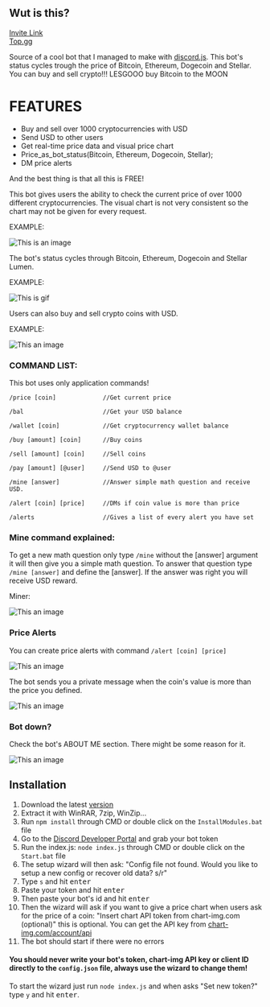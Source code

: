 ## Wut is this?
[Invite Link](https://discord.com/api/oauth2/authorize?client_id=940968101627969598&permissions=277025410048&scope=bot%20applications.commands) <br>
[Top.gg](https://top.gg/bot/940968101627969598)

Source of a cool bot that I managed to make with [discord.js](https://github.com/discordjs/discord.js). 
This bot's status cycles trough the price of Bitcoin, Ethereum, Dogecoin and Stellar. You can buy and sell crypto!!! LESGOOO buy Bitcoin to the MOON

# FEATURES
- Buy and sell over 1000 cryptocurrencies with USD
- Send USD to other users
- Get real-time price data and visual price chart
- Price_as_bot_status(Bitcoin, Ethereum, Dogecoin, Stellar);
- DM price alerts

And the best thing is that all this is FREE!

This bot gives users the ability to check the current price of over 1000 different cryptocurrencies. The visual chart is not very consistent so the chart may not be given for every request.

EXAMPLE:

![This is an image](https://cdn.discordapp.com/attachments/856939429447860274/962747496919085066/price.PNG)

The bot's status cycles through Bitcoin, Ethereum, Dogecoin and Stellar Lumen.

EXAMPLE: 

![This is gif](https://cdn.discordapp.com/attachments/856939429447860274/962754603168968734/ezgif-1-f2c582f819.gif)

Users can also buy and sell crypto coins with USD.

EXAMPLE:

![This an image](https://cdn.discordapp.com/attachments/856939429447860274/962747804726489178/buy.PNG)

### COMMAND LIST:
This bot uses only application commands!
```
/price [coin]             //Get current price

/bal                      //Get your USD balance

/wallet [coin]            //Get cryptocurrency wallet balance

/buy [amount] [coin]      //Buy coins

/sell [amount] [coin]     //Sell coins

/pay [amount] [@user]     //Send USD to @user

/mine [answer]            //Answer simple math question and receive USD.

/alert [coin] [price]     //DMs if coin value is more than price

/alerts                   //Gives a list of every alert you have set
```
### Mine command explained:
To get a new math question only type ```/mine``` without the [answer] argument it will then give you a simple math question. To answer that question type ```/mine [answer]``` and define the [answer]. If the answer was right you will receive USD reward.

Miner:

![This an image](https://cdn.discordapp.com/attachments/856939429447860274/962747494469603348/miner.PNG)

### Price Alerts
You can create price alerts with command `/alert [coin] [price]`

![This an image](https://cdn.discordapp.com/attachments/856939429447860274/962747494285066331/alert.PNG)

The bot sends you a private message when the coin's value is more than the price you defined.

![This an image](https://cdn.discordapp.com/attachments/856939429447860274/962750015292473384/alert-r.PNG)

### Bot down?
Check the bot's ABOUT ME section. There might be some reason for it.

![This an image](https://cdn.discordapp.com/attachments/856939429447860274/962747494083723284/Stattus.PNG)
## Installation

1.  Download the latest [version](https://github.com/JAAKKQ/CryptoDiscordBot/archive/refs/heads/main.zip)
2.  Extract it with WinRAR, 7zip, WinZip...
3.  Run `npm install` through CMD or double click on the `InstallModules.bat` file
4.  Go to the [Discord Developer Portal](https://discord.com/developers/applications) and grab your bot token
5.  Run the index.js: `node index.js` through CMD or double click on the `Start.bat` file
6.  The setup wizard will then ask: "Config file not found. Would you like to setup a new config or recover old data? s/r" 
7.  Type `s` and hit <kbd>enter</kbd>
8.  Paste your token and hit <kbd>enter</kbd>
9.  Then paste your bot's id and hit <kbd>enter</kbd>
10. Then the wizard will ask if you want to give a price chart when users ask for the price of a coin: "Insert chart API token from chart-img.com (optional)" this is optional. You can get the API key from [chart-img.com/account/api](https://chart-img.com/account/api)
11.  The bot should start if there were no errors

#### You should never write your bot's token, chart-img API key or client ID directly to the `config.json` file, always use the wizard to change them!

To start the wizard just run `node index.js` and when asks "Set new token?" type `y` and hit <kbd>enter</kbd>.